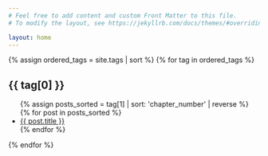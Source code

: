 ```yaml
---
# Feel free to add content and custom Front Matter to this file.
# To modify the layout, see https://jekyllrb.com/docs/themes/#overriding-theme-defaults

layout: home
---
```


<!-- 🔒 隐藏预览内容：每个标签取 chapter_number == 0 的那篇文章 -->
<div id="tag-previews" style="display: none;">
  {% for tag in site.tags %}
    {% assign preview_post = tag[1] | where: "chapter_number", 0 | first %}
    {% if preview_post %}
      <div id="preview-{{ tag[0] | slugify }}">
        {{ preview_post.content | markdownify | strip_html | truncate: 200 }}
      </div>
    {% endif %}
  {% endfor %}
</div>

<!-- 📚 按标签分类展示文章，每个标签下的文章按 chapter_number 倒序排列 -->
{% assign ordered_tags = site.tags | sort %}
{% for tag in ordered_tags %}
  <h2>{{ tag[0] }}</h2>
  <ul>
    {% assign posts_sorted = tag[1] | sort: 'chapter_number' | reverse %}
    {% for post in posts_sorted %}
      <li>
        <a href="{{ post.url }}" class="preview-link" data-tag="{{ tag[0] | slugify }}">
          {{ post.title }}
        </a>
      </li>
    {% endfor %}
  </ul>
{% endfor %}

<!-- 💅 悬浮预览框的样式 -->
<style>
.preview-box {
  position: absolute;
  max-width: 320px;
  padding: 12px;
  background: #fffefc;
  border: 1px solid #ccc;
  box-shadow: 2px 2px 8px rgba(0,0,0,0.15);
  font-size: 14px;
  line-height: 1.4;
  display: none;
  z-index: 9999;
  border-radius: 4px;
  pointer-events: none;
  color: #333;
}
</style>

<!-- 🧠 预览交互逻辑 -->
<div id="preview-box" class="preview-box"></div>
<script>
document.addEventListener("DOMContentLoaded", function () {
  const previewBox = document.getElementById("preview-box");

  document.querySelectorAll(".preview-link").forEach(link => {
    link.addEventListener("mouseover", function (e) {
      const tagSlug = this.dataset.tag;
      const previewContent = document.getElementById("preview-" + tagSlug);
      if (previewContent) {
        previewBox.innerHTML = previewContent.innerHTML;
        previewBox.style.display = "block";
      }
    });

    link.addEventListener("mousemove", function (e) {
      previewBox.style.top = (e.pageY + 12) + "px";
      previewBox.style.left = (e.pageX + 12) + "px";
    });

    link.addEventListener("mouseout", function () {
      previewBox.style.display = "none";
    });
  });
});
</script>
